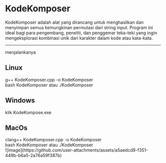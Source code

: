 # KodeKomposer
KodeKomposer adalah alat yang dirancang untuk menghasilkan dan menyimpan semua kemungkinan permutasi dari string input. Program ini ideal bagi para pengembang, peneliti, dan penggemar teka-teki yang ingin mengeksplorasi kombinasi unik dari karakter dalam kode atau kata-kata.
<hr>
menjalankanya 
<h2>Linux</h2>
g++ KodeKomposer.cpp -o KodeKomposer
<br>
bash KodeKomposer atau ./KodeKomposer
<h2>Windows</h2>
klik KodeKompose.exe
<h2>MacOs</h2>
clang++ KodeKomposer.cpp -o KodeKomposer
<br>
bash KodeKomposer atau ./KodeKomposer
<br>
![image](https://github.com/user-attachments/assets/a5aedcd9-f351-449b-b6a5-2a76a59f387b)
